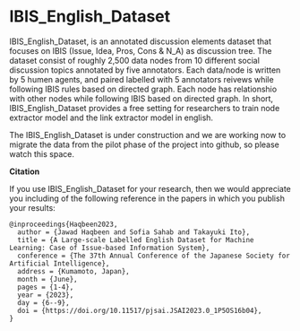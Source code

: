 # IBIS_English_Dataset
IBIS_English_Dataset, is an annotated discussion elements dataset that focuses on IBIS (Issue, Idea, Pros, Cons &amp; N_A) as discussion tree. The dataset consist of roughly 2,500 data nodes from 10 different social discussion topics annotated by five annotators.
Each data/node is written by 5 humen agents, and paired labelled with 5 annotators reivews while following IBIS rules based on directed graph.
Each node has relationshio with other nodes while following IBIS based on directed graph.
In short, IBIS_English_Dataset provides a free setting for researchers to train node extractor model and the link extractor model in english.

The IBIS_English_Dataset is under construction and we are working now to migrate the data from the pilot phase of the project into github, so please watch this space.

**Citation**

If you use IBIS_English_Dataset for your research, then we would appreciate you including of the following reference in the papers in which you publish your results:

```
@inproceedings{Haqbeen2023,
  author = {Jawad Haqbeen and Sofia Sahab and Takayuki Ito},
  title = {A Large-scale Labelled English Dataset for Machine Learning: Case of Issue-based Information System},
  conference = {The 37th Annual Conference of the Japanese Society for Artificial Intelligence},
  address = {Kumamoto, Japan},
  month = {June},
  pages = {1-4},
  year = {2023},
  day = {6--9},
  doi = {https://doi.org/10.11517/pjsai.JSAI2023.0_1P5OS16b04},
}
```
